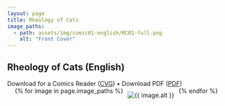 ```yaml
---
layout: page
title: Rheology of Cats
image_paths:
  - path: assets/img/comic01-english/RC01-full.png
    alt: "Front Cover"
---
```


<div class="col-lg-12 text-center">
	<h2 class="section-heading text-uppercase">Rheology of Cats (English)</h2>
        <div class="text-muted">
           Download for a Comics Reader (<a href="{{ site.url }}/downloads/comic1-english/RC01-full.png">CVG</a>) 
 &#x2022; Download PDF (<a href="{{ site.url }}/downloads/comic1-english/RC01-full.png">PDF</a>) 
        </div>
</div>

<div style="display: flex; justify-content: center;">
  {% for image in page.image_paths %}
    <img src="{{ image.path }}" alt="{{ image.alt }}" style="max-width: 100%; height: auto; margin: 10px;">
  {% endfor %}
</div>















